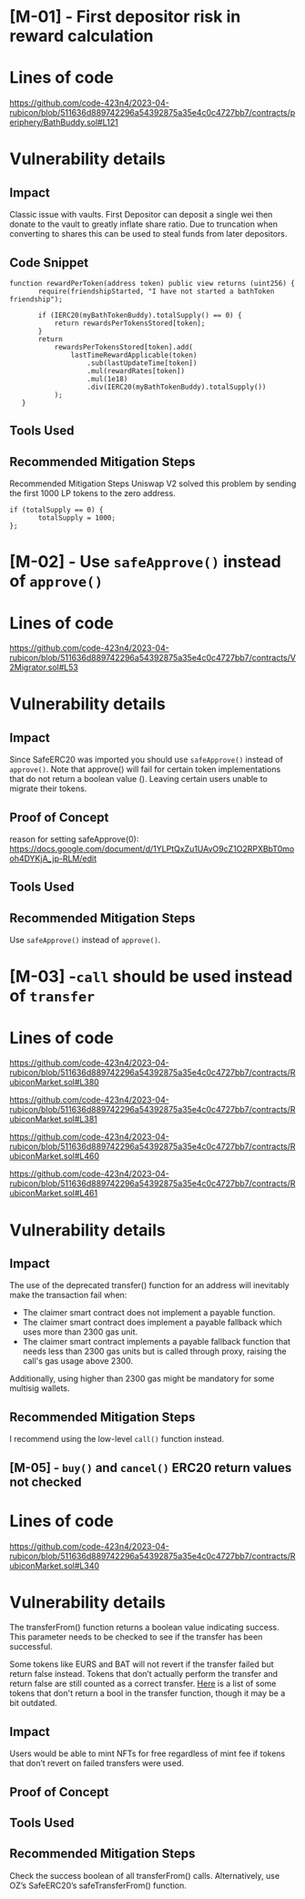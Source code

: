    # **[M-01]** - First depositor risk in reward calculation
   # Lines of code

https://github.com/code-423n4/2023-04-rubicon/blob/511636d889742296a54392875a35e4c0c4727bb7/contracts/periphery/BathBuddy.sol#L121


# Vulnerability details

## Impact
Classic issue with vaults. First Depositor can deposit a single wei then donate to the vault to greatly inflate share ratio. Due to truncation when converting to shares this can be used to steal funds from later depositors.

## Code Snippet
```   
function rewardPerToken(address token) public view returns (uint256) {
       require(friendshipStarted, "I have not started a bathToken friendship");

       if (IERC20(myBathTokenBuddy).totalSupply() == 0) {
           return rewardsPerTokensStored[token];
       }
       return
           rewardsPerTokensStored[token].add(
               lastTimeRewardApplicable(token)
                   .sub(lastUpdateTime[token])
                   .mul(rewardRates[token])
                   .mul(1e18)
                   .div(IERC20(myBathTokenBuddy).totalSupply())
           );
   }
```

## Tools Used

## Recommended Mitigation Steps
Recommended Mitigation Steps
Uniswap V2 solved this problem by sending the first 1000 LP tokens to the zero address.

```   
if (totalSupply == 0) {
       totalSupply = 1000;
};

```
# **[M-02]** - Use `safeApprove()` instead of `approve()`

# Lines of code

https://github.com/code-423n4/2023-04-rubicon/blob/511636d889742296a54392875a35e4c0c4727bb7/contracts/V2Migrator.sol#L53


# Vulnerability details

## Impact
Since SafeERC20 was imported you should use `safeApprove()` instead of `approve()`. Note that approve() will fail for certain token implementations that do not return a boolean value (). Leaving certain users unable to migrate their tokens.

## Proof of Concept

reason for setting safeApprove(0): https://docs.google.com/document/d/1YLPtQxZu1UAvO9cZ1O2RPXBbT0mooh4DYKjA_jp-RLM/edit


## Tools Used

## Recommended Mitigation Steps

Use `safeApprove()` instead of `approve()`.

# **[M-03]** -`call` should be used instead of `transfer`

# Lines of code

https://github.com/code-423n4/2023-04-rubicon/blob/511636d889742296a54392875a35e4c0c4727bb7/contracts/RubiconMarket.sol#L380

https://github.com/code-423n4/2023-04-rubicon/blob/511636d889742296a54392875a35e4c0c4727bb7/contracts/RubiconMarket.sol#L381

https://github.com/code-423n4/2023-04-rubicon/blob/511636d889742296a54392875a35e4c0c4727bb7/contracts/RubiconMarket.sol#L460

https://github.com/code-423n4/2023-04-rubicon/blob/511636d889742296a54392875a35e4c0c4727bb7/contracts/RubiconMarket.sol#L461


# Vulnerability details

## Impact
The use of the deprecated transfer() function for an address will inevitably make the transaction fail when:

- The claimer smart contract does not implement a payable function.
- The claimer smart contract does implement a payable fallback which uses more than 2300 gas unit.
- The claimer smart contract implements a payable fallback function that needs less than 2300 gas units but is called through proxy, raising the call's gas usage above 2300.


Additionally, using higher than 2300 gas might be mandatory for some multisig wallets.


## Recommended Mitigation Steps

I recommend using the low-level `call()` function instead.



## **[M-05]** - `buy()` and `cancel()` ERC20 return values not checked

# Lines of code

https://github.com/code-423n4/2023-04-rubicon/blob/511636d889742296a54392875a35e4c0c4727bb7/contracts/RubiconMarket.sol#L340


# Vulnerability details


The transferFrom() function returns a boolean value indicating success. This parameter needs to be checked to see if the transfer has been successful.

Some tokens like EURS and BAT will not revert if the transfer failed but return false instead. Tokens that don’t actually perform the transfer and return false are still counted as a correct transfer.
[Here](https://gist.githubusercontent.com/lukas-berlin/f587086f139df93d22987049f3d8ebd2/raw/1f937dc8eb1d6018da59881cbc633e01c0286fb0/Tokens%20missing%20return%20values%20in%20transfer) is a list of some tokens that don't return a bool in the transfer function, though it may be a bit outdated.

## Impact
Users would be able to mint NFTs for free regardless of mint fee if tokens that don’t revert on failed transfers were used.

## Proof of Concept


## Tools Used

## Recommended Mitigation Steps
Check the success boolean of all transferFrom() calls. Alternatively, use OZ’s SafeERC20’s safeTransferFrom() function.